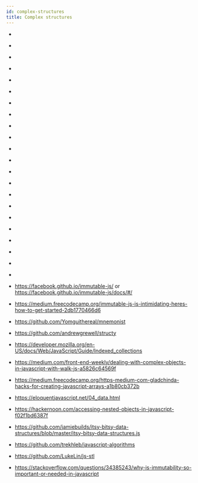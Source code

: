 ```yaml
---
id: complex-structures
title: Complex structures
---
```


- []()
- []()
- []()
- []()
- []()
- []()
- []()
- []()
- []()
- []()
- []()
- []()
- []()
- []()
- []()
- []()
- []()
- []()
- []()
- []()
- []()
- []()
- https://facebook.github.io/immutable-js/ or https://facebook.github.io/immutable-js/docs/#/
- https://medium.freecodecamp.org/immutable-js-is-intimidating-heres-how-to-get-started-2db1770466d6
- https://github.com/Yomguithereal/mnemonist

- https://github.com/andrewgrewell/structy

- https://developer.mozilla.org/en-US/docs/Web/JavaScript/Guide/Indexed_collections

- https://medium.com/front-end-weekly/dealing-with-complex-objects-in-javascript-with-walk-js-a5826c64569f

- https://medium.freecodecamp.org/https-medium-com-gladchinda-hacks-for-creating-javascript-arrays-a1b80cb372b

- https://eloquentjavascript.net/04_data.html

- https://hackernoon.com/accessing-nested-objects-in-javascript-f02f1bd6387f

- https://github.com/jamiebuilds/itsy-bitsy-data-structures/blob/master/itsy-bitsy-data-structures.js

- https://github.com/trekhleb/javascript-algorithms
- https://github.com/LukeLin/js-stl

- https://stackoverflow.com/questions/34385243/why-is-immutability-so-important-or-needed-in-javascript

